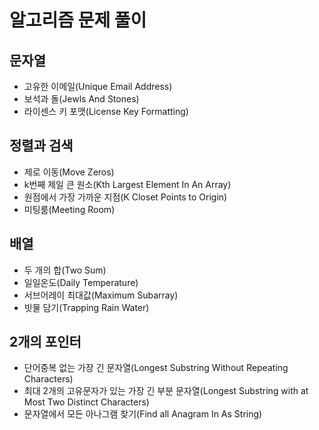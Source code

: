 # 알고리즘 문제 풀이

## 문자열

- 고유한 이메일(Unique Email Address)
- 보석과 돌(Jewls And Stones)
- 라이센스 키 포맷(License Key Formatting)

## 정렬과 검색

- 제로 이동(Move Zeros)
- k번째 제일 큰 원소(Kth Largest Element In An Array)
- 원점에서 가장 가까운 지점(K Closet Points to Origin)
- 미팅룸(Meeting Room)

## 배열
- 두 개의 합(Two Sum)
- 일일온도(Daily Temperature)
- 서브어레이 최대값(Maximum Subarray)
- 빗물 담기(Trapping Rain Water)

## 2개의 포인터
- 단어중복 없는 가장 긴 문자열(Longest Substring Without Repeating Characters)
- 최대 2개의 고유문자가 있는 가장 긴 부분 문자열(Longest Substring with at Most Two Distinct Characters)
- 문자열에서 모든 아나그램 찾기(Find all Anagram In As String)